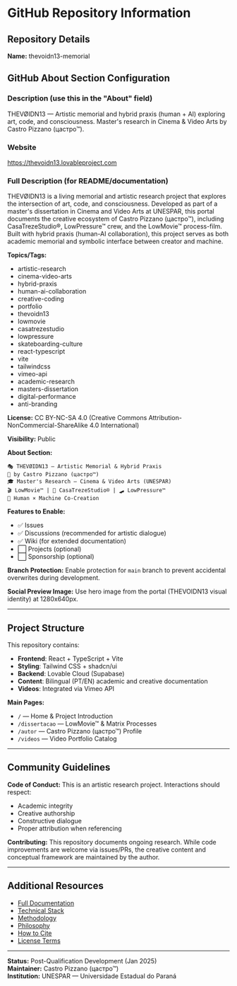 # GitHub Repository Information

## Repository Details

**Name:** thevoidn13-memorial

## GitHub About Section Configuration

### Description (use this in the "About" field)
THEVØIDN13 — Artistic memorial and hybrid praxis (human + AI) exploring art, code, and consciousness. Master's research in Cinema & Video Arts by Castro Pizzano (цастро™).

### Website
https://thevoidn13.lovableproject.com

### Full Description (for README/documentation)
THEVØIDN13 is a living memorial and artistic research project that explores the intersection of art, code, and consciousness. Developed as part of a master's dissertation in Cinema and Video Arts at UNESPAR, this portal documents the creative ecosystem of Castro Pizzano (цастро™), including CasaTrezeStudio®, LowPressure™ crew, and the LowMovie™ process-film. Built with hybrid praxis (human-AI collaboration), this project serves as both academic memorial and symbolic interface between creator and machine.

**Topics/Tags:**
- artistic-research
- cinema-video-arts
- hybrid-praxis
- human-ai-collaboration
- creative-coding
- portfolio
- thevoidn13
- lowmovie
- casatrezestudio
- lowpressure
- skateboarding-culture
- react-typescript
- vite
- tailwindcss
- vimeo-api
- academic-research
- masters-dissertation
- digital-performance
- anti-branding

**License:** CC BY-NC-SA 4.0 (Creative Commons Attribution-NonCommercial-ShareAlike 4.0 International)

**Visibility:** Public

**About Section:**
```
🎭 THEVØIDN13 — Artistic Memorial & Hybrid Praxis
👤 by Castro Pizzano (цастро™)
🎓 Master's Research — Cinema & Video Arts (UNESPAR)
🎬 LowMovie™ | 🎨 CasaTrezeStudio® | 🛹 LowPressure™
🤖 Human × Machine Co-Creation
```

**Features to Enable:**
- ✅ Issues
- ✅ Discussions (recommended for artistic dialogue)
- ✅ Wiki (for extended documentation)
- ⬜ Projects (optional)
- ⬜ Sponsorship (optional)

**Branch Protection:**
Enable protection for `main` branch to prevent accidental overwrites during development.

**Social Preview Image:**
Use hero image from the portal (THEVOIDN13 visual identity) at 1280x640px.

---

## Project Structure

This repository contains:
- **Frontend**: React + TypeScript + Vite
- **Styling**: Tailwind CSS + shadcn/ui  
- **Backend**: Lovable Cloud (Supabase)
- **Content**: Bilingual (PT/EN) academic and creative documentation
- **Videos**: Integrated via Vimeo API

**Main Pages:**
- `/` — Home & Project Introduction
- `/dissertacao` — LowMovie™ & Matrix Processes
- `/autor` — Castro Pizzano (цастро™) Profile
- `/videos` — Video Portfolio Catalog

---

## Community Guidelines

**Code of Conduct:**
This is an artistic research project. Interactions should respect:
- Academic integrity
- Creative authorship
- Constructive dialogue
- Proper attribution when referencing

**Contributing:**
This repository documents ongoing research. While code improvements are welcome via issues/PRs, the creative content and conceptual framework are maintained by the author.

---

## Additional Resources

- [Full Documentation](./docs/)
- [Technical Stack](./docs/TECH_STACK.md)
- [Methodology](./docs/METHODOLOGY.md)
- [Philosophy](./docs/PHILOSOPHY.md)
- [How to Cite](./docs/HOW_TO_CITE.md)
- [License Terms](./LICENSE.md)

---

**Status:** Post-Qualification Development (Jan 2025)  
**Maintainer:** Castro Pizzano (цастро™)  
**Institution:** UNESPAR — Universidade Estadual do Paraná
